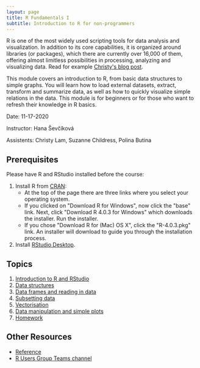 ```yaml
---
layout: page
title: R Fundamentals I
subtitle: Introduction to R for non-programmers
---
```


R is one of the most widely used scripting tools for data analysis and visualization. In addition to its core capabilities, it is organized around libraries (or packages), which there are currently over 16,000 of them, offering almost limitless possibilities in processing, analyzing and visualizing data. Read for example [Christy's blog post](http://psrc.github.io/2020/Why-I-like-R).  

This module covers an introduction to R, from basic data structures to simple graphs. You will learn how to load external datasets, extract, transform and summarize data, as well as how to quickly visualize simple relations in the data. This module is for beginners or for those who want to refresh their knowledge in R basics.

Date: 11-17-2020

Instructor: Hana Ševčíková

Assistents: Christy Lam, Suzanne Childress, Polina Butina


## Prerequisites

Please have R and RStudio installed before the course:

1. Install R from [CRAN](https://cran.r-project.org/):
    * At the top of the page there are three links where you select your operating system.
    * If you clicked on "Download R for Windows", now click the "base" link.  Next, click "Download R 4.0.3 for Windows" which downloads the installer. Run the installer. 
    * If you chose "Download R for (Mac) OS X", click the "R-4.0.3.pkg" link. An installer will download to guide you through the installation process.
2. Install [RStudio Desktop](https://rstudio.com/products/rstudio/download).



## Topics

1.  [Introduction to R and RStudio](01-rstudio-intro.html)
2.  [Data structures](02-data-structures-part1.html)
3.  [Data frames and reading in data](03-data-structures-part2.html)
4.  [Subsetting data](04-data-subsetting.html)
5.  [Vectorisation](05-vectorisation.html)
6.  [Data manipulation and simple plots](06-data-manip.html)
7.  [Homework](07-home_work.html)


## Other Resources

*   [Reference](reference.html)
*   [R Users Group Teams channel](https://teams.microsoft.com/l/team/19%3acc0d301f0686423f88a595c8ebd899b2%40thread.tacv2/conversations?groupId=8074c01e-f54d-4ac9-83c3-2151fe9ff857&tenantId=592e9ca1-4644-417e-b22f-1cb35d574dad)

